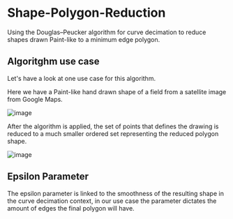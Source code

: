 # Shape-Polygon-Reduction
Using the Douglas–Peucker algorithm for curve decimation to reduce shapes drawn Paint-like to a minimum edge polygon.

## Algoritghm use case
Let's have a look at one use case for this algorithm.

Here we have a Paint-like hand drawn shape of a field from a satellite image from Google Maps.

![image](https://user-images.githubusercontent.com/72406655/194962514-32ea0a89-730b-435c-aead-754835f09cb3.png)

After the algorithm is applied, the set of points that defines the drawing is reduced to a much smaller ordered set representing the reduced polygon shape.

![image](https://user-images.githubusercontent.com/72406655/194962811-6e6fcba9-8fdb-413e-96ff-098f667bdc1e.png)

## Epsilon Parameter
The epsilon parameter is linked to the smoothness of the resulting shape in the curve decimation context, in our use case the parameter dictates the amount of edges the final polygon will have.
